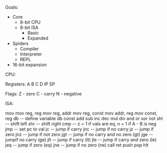 Goals:
  * Core
    * 8-bit CPU
    * 8-bit ISA
      * Basic
      * Expanded
  * Spiders
    * Compiler
    * Interpreter
    * REPL
  * 16-bit expansion

CPU:

  Registers:
    A
    B
    C
    D
    IP
    SP

  Flags:
    Z - zero
    C - carry
    N - negative

ISA:

  mov
    mov reg, reg
    mov reg, addr
    mov reg, const
    mov addr, reg
    mov const, reg
  db -- define variable
    db const
  add
  sub
  inc
  dec
  mul
  div
  and
  or
  xor
  not
  shl -- shift left
  shr -- shift right
  cmp -- z = 1 if vals are eq, n = 1 if A - B is neg
  jmp -- set pc to val
    jc -- jump if carry
    jnc -- jump if no carry
    jz -- jump if zero
    jnz -- jump if not zero
    jgt -- jump if no carry and no zero (gt)
    jge -- jumpif no carry (ge)
    jlt -- jump if carry (lt)
    jle -- jump if carry and zero (le)
    jeq -- jump if zero (eq)
    jne -- jump if no zero (ne)
  call
  ret
  push
  pop
  hlt
